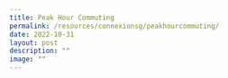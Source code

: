 ```yaml
---
title: Peak Hour Commuting
permalink: /resources/connexionsg/peakhourcommuting/
date: 2022-10-31
layout: post
description: ""
image: ""
---
```


